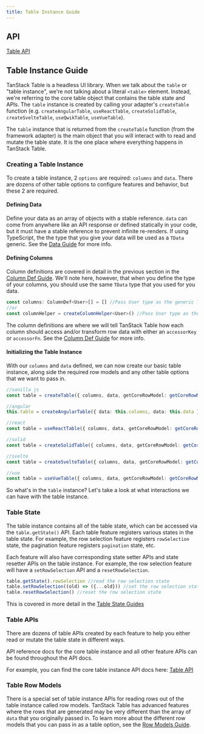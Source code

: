 ```yaml
---
title: Table Instance Guide
---
```


## API

[Table API](../../api/core/table)

## Table Instance Guide

TanStack Table is a headless UI library. When we talk about the `table` or "table instance", we're not talking about a literal `<table>` element. Instead, we're referring to the core table object that contains the table state and APIs. The `table` instance is created by calling your adapter's `createTable` function (e.g. `createAngularTable`, `useReactTable`, `createSolidTable`, `createSvelteTable`, `useQwikTable`, `useVueTable`).

The `table` instance that is returned from the `createTable` function (from the framework adapter) is the main object that you will interact with to read and mutate the table state. It is the one place where everything happens in TanStack Table.

### Creating a Table Instance

To create a table instance, 2 `options` are required: `columns` and `data`. There are dozens of other table options to configure features and behavior, but these 2 are required.

#### Defining Data

Define your data as an array of objects with a stable reference. `data` can come from anywhere like an API response or defined statically in your code, but it must have a stable reference to prevent infinite re-renders. If using TypeScript, the the type that you give your data will be used as a `TData` generic. See the [Data Guide](../data) for more info.

#### Defining Columns

Column definitions are covered in detail in the previous section in the [Column Def Guide](../column-defs). We'll note here, however, that when you define the type of your columns, you should use the same `TData` type that you used for you data.

```ts
const columns: ColumnDef<User>[] = [] //Pass User type as the generic TData type
//or
const columnHelper = createColumnHelper<User>() //Pass User type as the generic TData type
```

The column definitions are where we will tell TanStack Table how each column should access and/or transform row data with either an `accessorKey` or `accessorFn`. See the [Column Def Guide](../column-defs#creating-accessor-columns) for more info.

#### Initializing the Table Instance

With our `columns` and `data` defined, we can now create our basic table instance, along side the required row models and any other table options that we want to pass in.

```ts
//vanilla js
const table = createTable({ columns, data, getCoreRowModel: getCoreRowModel() })

//angular
this.table = createAngularTable({ data: this.columns, data: this.data })

//react
const table = useReactTable({ columns, data, getCoreRowModel: getCoreRowModel() })

//solid
const table = createSolidTable({ columns, data, getCoreRowModel: getCoreRowModel() })

//svelte
const table = createSvelteTable({ columns, data, getCoreRowModel: getCoreRowModel() })

//vue
const table = useVueTable({ columns, data, getCoreRowModel: getCoreRowModel() })
```

So what's in the `table` instance? Let's take a look at what interactions we can have with the table instance.

### Table State

The table instance contains all of the table state, which can be accessed via the `table.getState()` API. Each table feature registers various states in the table state. For example, the row selection feature registers `rowSelection` state, the pagination feature registers `pagination` state, etc.

Each feature will also have corresponding state setter APIs and state resetter APIs on the table instance. For example, the row selection feature will have a `setRowSelection` API and a `resetRowSelection`.

```ts
table.getState().rowSelection //read the row selection state
table.setRowSelection((old) => ({...old})) //set the row selection state
table.resetRowSelection() //reset the row selection state
```

This is covered in more detail in the [Table State Guides](../../framework/react/guide/table-state)

### Table APIs

There are dozens of table APIs created by each feature to help you either read or mutate the table state in different ways.

API reference docs for the core table instance and all other feature APIs can be found throughout the API docs.

For example, you can find the core table instance API docs here: [Table API](../../api/core/table#table-api)

### Table Row Models

There is a special set of table instance APIs for reading rows out of the table instance called row models. TanStack Table has advanced features where the rows that are generated may be very different than the array of `data` that you originally passed in. To learn more about the different row models that you can pass in as a table option, see the [Row Models Guide](../row-models).
